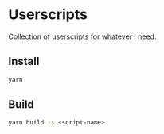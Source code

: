 # Userscripts

Collection of userscripts for whatever I need.

## Install

```bash
yarn
```

## Build

```bash
yarn build -s <script-name>
```
